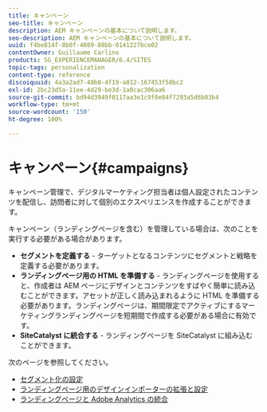 ```yaml
---
title: キャンペーン
seo-title: キャンペーン
description: AEM キャンペーンの基本について説明します。
seo-description: AEM キャンペーンの基本について説明します。
uuid: f4be814f-8b0f-4089-88bb-0141227bce02
contentOwner: Guillaume Carlino
products: SG_EXPERIENCEMANAGER/6.4/SITES
topic-tags: personalization
content-type: reference
discoiquuid: 4a3a2ad7-40b0-4f19-a012-167453f58bc2
exl-id: 2bc23d5a-11ee-4d29-be3d-1a8cac306aa6
source-git-commit: bd94d3949f0117aa3e1c9f0e84f7293a5d6b03b4
workflow-type: tm+mt
source-wordcount: '150'
ht-degree: 100%

---
```


# キャンペーン{#campaigns}

キャンペーン管理で、デジタルマーケティング担当者は個人設定されたコンテンツを配信し、訪問者に対して個別のエクスペリエンスを作成することができます。

キャンペーン（ランディングページを含む）を管理している場合は、次のことを実行する必要がある場合があります。

* **セグメントを定義する** - ターゲットとなるコンテンツにセグメントと戦略を定義する必要があります。
* **ランディングページ用の HTML を準備する** - ランディングページを使用すると、作成者は AEM ページにデザインとコンテンツをすばやく簡単に読み込むことができます。アセットが正しく読み込まれるように HTML を準備する必要があります。ランディングページは、期間限定でアクティブにするマーケティングランディングページを短期間で作成する必要がある場合に有効です。
* **SiteCatalyst に統合する** - ランディングページを SiteCatalyst に組み込むことができます。

次のページを参照してください。

* [セグメント化の設定](/help/sites-administering/campaign-segmentation.md)
* [ランディングページ用のデザインインポーターの拡張と設定](/help/sites-administering/extending-the-design-importer-for-landingpages.md)
* [ランディングページと Adobe Analytics の統合](/help/sites-administering/integrating-landing-pages-with-adobe-analytics.md)
